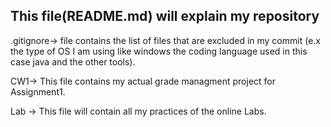 ## This file(README.md) will explain my repository

.gitignore-> file contains the list of files that are excluded in my commit (e.x the type of OS I am using like windows 
the coding language used in this case java and the other tools). 

CW1-> This file contains my actual grade managment project for Assignment1.

Lab -> This file will contain all my practices of the online Labs.
